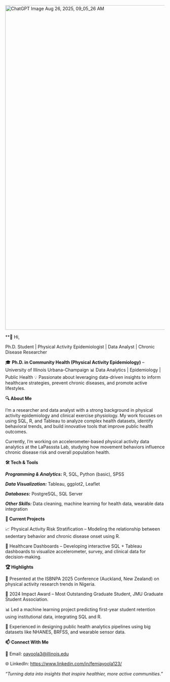 <img width="1536" height="1024" alt="ChatGPT Image Aug 26, 2025, 09_05_26 AM" src="https://github.com/user-attachments/assets/c0fe3f88-9b7f-4328-8a4d-1c9d68647fbd" />

**👋 Hi,

Ph.D. Student | Physical Activity Epidemiologist | Data Analyst | Chronic Disease Researcher

🎓 **Ph.D. in Community Health (Physical Activity Epidemiology)** – University of Illinois Urbana-Champaign
📊 Data Analytics | Epidemiology | Public Health
💡 Passionate about leveraging data-driven insights to inform healthcare strategies, prevent chronic diseases, and promote active lifestyles.


**🔍 About Me**

I’m a researcher and data analyst with a strong background in physical activity epidemiology and clinical exercise physiology. My work focuses on using SQL, R, and Tableau to analyze complex health datasets, identify behavioral trends, and build innovative tools that improve public health outcomes.

Currently, I’m working on accelerometer-based physical activity data analytics at the LaPasssta Lab, studying how movement behaviors influence chronic disease risk and overall population health.


**🛠️ Tech & Tools**

***Programming & Analytics:*** R, SQL, Python (basic), SPSS

***Data Visualization:*** Tableau, ggplot2, Leaflet

***Databases:*** PostgreSQL, SQL Server

***Other Skills:*** Data cleaning, machine learning for health data, wearable data integration


**📌 Current Projects**

📈 Physical Activity Risk Stratification – Modeling the relationship between sedentary behavior and chronic disease onset using R.

🏥 Healthcare Dashboards – Developing interactive SQL + Tableau dashboards to visualize accelerometer, survey, and clinical data for decision-making.


**🏆 Highlights**

🎤 Presented at the ISBNPA 2025 Conference (Auckland, New Zealand) on physical activity research trends in Nigeria.

🏅 2024 Impact Award – Most Outstanding Graduate Student, JMU Graduate Student Association.

📊 Led a machine learning project predicting first-year student retention using institutional data, integrating SQL and R.

🧩 Experienced in designing public health analytics pipelines using big datasets like NHANES, BRFSS, and wearable sensor data.


**📫 Connect With Me**

📧 Email: oayoola3@illinois.edu

🌐 LinkedIn: https://www.linkedin.com/in/femiayoola123/



  _“Turning data into insights that inspire healthier, more active communities.”_

<!---
Freeman-123/Freeman-123 is a ✨ special ✨ repository because its `README.md` (this file) appears on your GitHub profile.
You can click the Preview link to take a look at your changes.
--->
